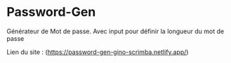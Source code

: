 # Password-Gen
Générateur de Mot de passe. Avec input pour définir la longueur du mot de passe

Lien du site : (https://password-gen-gino-scrimba.netlify.app/)
